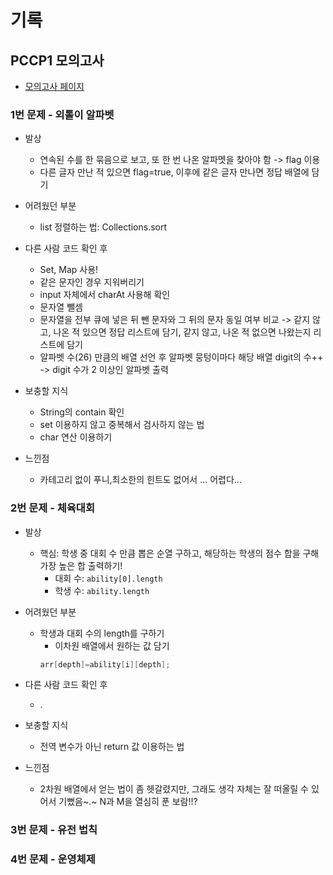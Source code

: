 # 기록

## PCCP1 모의고사

- [모의고사 페이지](https://school.programmers.co.kr/learn/courses/15008/15008-pccp-%EB%AA%A8%EC%9D%98%EA%B3%A0%EC%82%AC-1%ED%9A%8C)

### 1번 문제 - 외톨이 알파벳

- 발상
    - 연속된 수를 한 묶음으로 보고, 또 한 번 나온 알파멧을 찾아야 함 -> flag 이용
    - 다른 글자 만난 적 있으면 flag=true, 이후에 같은 글자 만나면 정답 배열에 담기

- 어려웠던 부분
    - list 정렬하는 법: Collections.sort

- 다른 사람 코드 확인 후
    - Set, Map 사용!
    - 같은 문자인 경우 지워버리기
    - input 자체에서 charAt 사용해 확인
    - 문자열 뺄셈
    - 문자열을 전부 큐에 넣은 뒤 뺀 문자와 그 뒤의 문자 동일 여부 비교 -> 같지 않고, 나온 적 있으면 정답 리스트에 담기, 같지 않고, 나온 적 없으면 나왔는지 리스트에 담기
    - 알파벳 수(26) 만큼의 배열 선언 후 알파벳 뭉텅이마다 해당 배열 digit의 수++ -> digit 수가 2 이상인 알파벳 출력

- 보충할 지식
    - String의 contain 확인
    - set 이용하지 않고 중복해서 검사하지 않는 법
    - char 연산 이용하기

- 느낀점
    - 카테고리 없이 푸니,최소한의 힌트도 없어서 ... 어렵다...

### 2번 문제 - 체육대회

- 발상
    - 핵심: 학생 중 대회 수 만큼 뽑은 순열 구하고, 해당하는 학생의 점수 합을 구해 가장 높은 합 출력하기!
        - 대회 수: `ability[0].length`
        - 학생 수: `ability.length`

- 어려웠던 부분
    - 학생과 대회 수의 length를 구하기
        - 이차원 배열에서 원하는 값 담기
       ```java 
      arr[depth]=ability[i][depth]; 
      ```
- 다른 사람 코드 확인 후
    - .

- 보충할 지식
    - 전역 변수가 아닌 return 값 이용하는 법

- 느낀점
    - 2차원 배열에서 얻는 법이 좀 헷갈렸지만, 그래도 생각 자체는 잘 떠올릴 수 있어서 기뻤음~.~ N과 M을 열심히 푼 보람!!?

### 3번 문제 - 유전 법칙

### 4번 문제 - 운영체제